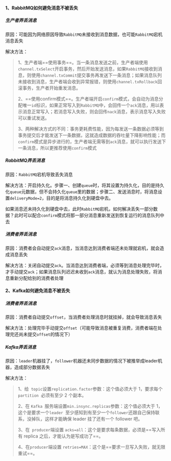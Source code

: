 #### 1、RabbitMQ如何避免消息不被丢失

##### 生产者弄丢消息

原因：可能因为网络原因导致`RabbitMQ`未接收到消息数据，也可能`RabbitMQ`宕机消息丢失

解决方法：

> 1、生产者端==使用事务==。当一条消息发送之前，生产者端使用`channel.txSelect`开启事务，然后开始发送消息，如果`RabbitMQ`接收到消息，则使用`channel.txCommit`提交事务再发送下一条消息；如果消息队列未接收到消息，生产者端会收到异常报错，则使用`channel.txRollback`回滚事务，生产者开始重发消息。
>
> 2、==使用confirm模式==。生产者端开启`confirm`模式，会自动为消息分配唯一`id`标识，如果正常写入到`RabbitMQ`中，会回传一个`ack`消息，用以表示消息正常写入；若消息写入失败，则会回传`nack`消息，表示消息写入失败可以重试发送。
>
> 3、两种解决方式的不同：事务更耗费性能，因为每发送一条数据必须等到事务提交后才能发送下一条数据，这就造成数据的吞吐量下降影响性能；而`confirm`模式是异步进行的，生产者端无需等到`ack`消息，就可以执行发送下一条消息，所以更推荐使用`confirm`模式

##### RabbitMQ弄丢消息

原因：`RabbitMQ`宕机导致丢失消息

解决方法：开启持久化。步骤一、创建`queue`时，将其设置为持久化，目的是持久化`queue`元数据，但不会持久化`queue`里的数据；步骤二、发送消息时，将消息设置`deliveryMode=2`，目的是将消息持久化到硬盘中去。

如果消息还未持久化到硬盘中去，此时`RabbitMQ`宕机，如何解决丢失一部分数据？此时可以配合`confirm`模式将那一部分消息重新发送到恢复运行的消息队列中去

##### 消费者弄丢消息

原因：消费者会自动提交`ack`消息，当消息达到消费者端还未处理就宕机，就会造成消息丢失

解决方法：关闭自动提交`ack`。当消息达到消费者端，必须等到消息处理完毕时，才手动提交`ack`；如果消息队列迟迟未收到`ack`消息，就认为消息处理失败，将消息重新分配给别的消费者处理

#### 2、Kafka如何避免消息不被丢失

##### 消费者弄丢消息

原因：消费者自动提交`offset`，当消费者处理消息时就挂掉，就会导致消息丢失

解决方法：处理完毕手动提交`offset`（可能导致消息被重复消费，消费者端在处理完还尚未提交`offset`的情况下）

##### Kafka弄丢消息

原因：`leader`机器挂了，`follower`机器还未同步数据的情况下被推举成leader机器，造成部分数据丢失

解决方法：

> 1、给` topic`设置` replication.factor `参数：这个值必须大于 1，要求每个`partition `必须有至少 2 个副本。
>
> 2、在 `Kafka `服务端设置` min.insync.replicas `参数：这个值必须大于 1，这个是要求一个`leader `至少感知到有至少一个`follower`还跟自己保持联系，没掉队，这样才能确保 leader 挂了还有一个 follower 吧。
>
> 3、在` producer`端设置 `acks=all`：这个是要求每条数据，必须是==写入所有 replica 之后，才能认为是写成功了==。
>
> 4、在`producer`端设置 `retries=MAX`：这个是==要求一旦写入失败，就无限重试==。

